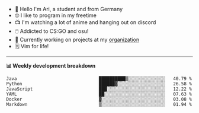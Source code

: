 * 👋 Hello I'm Ari, a student and from Germany
* 🤓 I like to program in my freetime
* 📺 I'm watching a lot of anime and hanging out on discord
* 🖱️ Addicted to CS:GO and osu!
* 👷 Currently working on projects at my [organization](https://github.com/aridevelopment-de)
* 🗒️ Vim for life!

<hr />

**📊 Weekly development breakdown**

<!--START_SECTION:waka-->

```text
Java                               ██████████▒░░░░░░░░░░░░░░   40.79 %
Python                             ██████▓░░░░░░░░░░░░░░░░░░   26.58 %
JavaScript                         ███░░░░░░░░░░░░░░░░░░░░░░   12.22 %
YAML                               ██░░░░░░░░░░░░░░░░░░░░░░░   07.63 %
Docker                             ▓░░░░░░░░░░░░░░░░░░░░░░░░   03.08 %
Markdown                           ▒░░░░░░░░░░░░░░░░░░░░░░░░   01.94 %
```

<!--END_SECTION:waka-->
